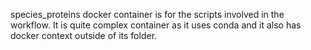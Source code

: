 species_proteins docker container is for the scripts involved in the workflow.
It is quite complex container as it uses conda and it also has docker context outside of its folder.
